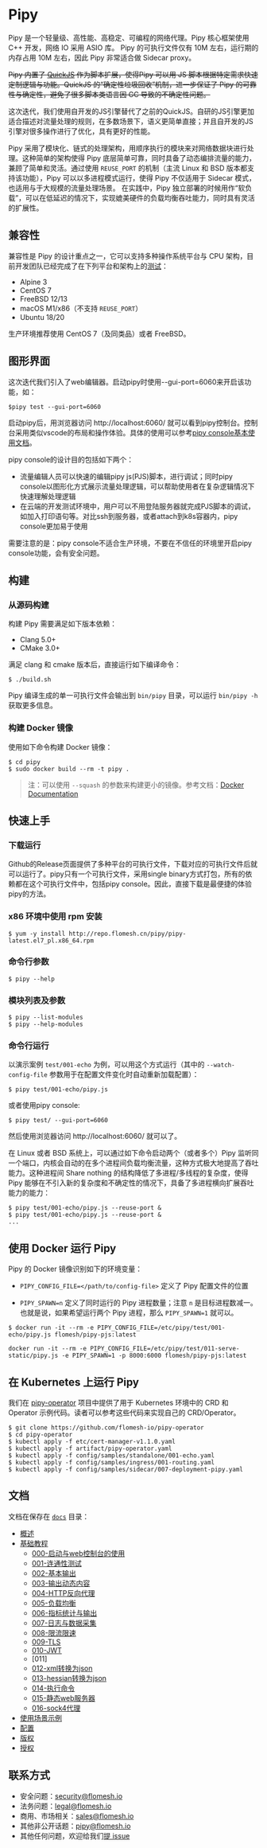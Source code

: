 # Pipy

Pipy 是一个轻量级、高性能、高稳定、可编程的网络代理。Pipy 核心框架使用 C++ 开发，网络 IO 采用 ASIO 库。
Pipy 的可执行文件仅有 10M 左右，运行期的内存占用 10M 左右，因此 Pipy 非常适合做 Sidecar proxy。

~~Pipy 内置了 [QuickJS](https://github.com/bellard/quickjs) 作为脚本扩展，使得Pipy 可以用 JS 脚本根据特定需求快速定制逻辑与功能。QuickJS 的“确定性垃圾回收”机制，进一步保证了 Pipy 的可靠性与确定性，避免了很多脚本类语言因 GC 导致的不确定性问题。~~

这次迭代，我们使用自开发的JS引擎替代了之前的QuickJS。自研的JS引擎更加适合描述对流量处理的规则，在多数场景下，语义更简单直接；并且自开发的JS引擎对很多操作进行了优化，具有更好的性能。

Pipy 采用了模块化、链式的处理架构，用顺序执行的模块来对网络数据块进行处理。这种简单的架构使得 Pipy 底层简单可靠，同时具备了动态编排流量的能力，兼顾了简单和灵活。通过使用 `REUSE_PORT` 的机制（主流 Linux 和 BSD
版本都支持该功能），Pipy 可以以多进程模式运行，使得 Pipy 不仅适用于 Sidecar 模式，也适用与于大规模的流量处理场景。
在实践中，Pipy 独立部署的时候用作“软负载”，可以在低延迟的情况下，实现媲美硬件的负载均衡吞吐能力，同时具有灵活的扩展性。

## 兼容性

兼容性是 Pipy 的设计重点之一，它可以支持多种操作系统平台与 CPU 架构，目前开发团队已经完成了在下列平台和架构上的[测试](doc-fix/test)：

* Alpine 3
* CentOS 7
* FreeBSD 12/13
* macOS M1/x86（不支持 `REUSE_PORT`）
* Ubuntu 18/20

生产环境推荐使用 CentOS 7（及同类品）或者 FreeBSD。

## 图形界面

这次迭代我们引入了web编辑器。启动pipy时使用--gui-port=6060来开启该功能，如：

~~~~
$pipy test --gui-port=6060
~~~~

启动pipy后，用浏览器访问 http://localhost:6060/ 就可以看到pipy控制台。控制台采用类似vscode的布局和操作体验。具体的使用可以参考[pipy console基本使用文档](docs/pipy-console-intro_zh.md)。

pipy console的设计目的包括如下两个：
* 流量编辑人员可以快速的编辑pipy js(PJS)脚本，进行调试；同时pipy console以图形化方式展示流量处理逻辑，可以帮助使用者在复杂逻辑情况下快速理解处理逻辑
* 在云端的开发测试环境中，用户可以不用登陆服务器就完成PJS脚本的调试，如加入打印语句等。对比ssh到服务器，或者attach到k8s容器内，pipy console更加易于使用

需要注意的是：pipy console不适合生产环境，不要在不信任的环境里开启pipy console功能，会有安全问题。

## 构建

### 从源码构建

构建 Pipy 需要满足如下版本依赖：

* Clang 5.0+
* CMake 3.0+

满足 clang 和 cmake 版本后，直接运行如下编译命令：

```command
$ ./build.sh
```

Pipy 编译生成的单一可执行文件会输出到 `bin/pipy` 目录，可以运行 `bin/pipy -h` 获取更多信息。

### 构建 Docker 镜像

使用如下命令构建 Docker 镜像：

```command
$ cd pipy
$ sudo docker build --rm -t pipy .
```

> 注：可以使用 `--squash` 的参数来构建更小的镜像。参考文档：[Docker Documentation](https://docs.docker.com/engine/reference/commandline/image_build/)

## 快速上手

### 下载运行

Github的Release页面提供了多种平台的可执行文件，下载对应的可执行文件后就可以运行了。pipy只有一个可执行文件，采用single binary方式打包，所有的依赖都在这个可执行文件中，包括pipy console。因此，直接下载是最便捷的体验pipy的方法。

### x86 环境中使用 rpm 安装

```command
$ yum -y install http://repo.flomesh.cn/pipy/pipy-latest.el7_pl.x86_64.rpm
```

### 命令行参数

```command
$ pipy --help
```

### 模块列表及参数

```command
$ pipy --list-modules
$ pipy --help-modules
```

### 命令行运行

以演示案例 `test/001-echo` 为例，可以用这个方式运行（其中的 `--watch-config-file` 参数用于在配置文件变化时自动重新加载配置）：

```command
$ pipy test/001-echo/pipy.js
```

或者使用pipy console:
```command
$ pipy test/ --gui-port=6060
```
然后使用浏览器访问 http://localhost:6060/ 就可以了。

在 Linux 或者 BSD 系统上，可以通过如下命令启动两个（或者多个）Pipy 监听同一个端口，内核会自动的在多个进程间负载均衡流量，这种方式极大地提高了吞吐能力。这种进程间 Share nothing 的结构降低了多进程/多线程的复杂度，使得 Pipy 能够在不引入新的复杂度和不确定性的情况下，具备了多进程横向扩展吞吐能力的能力：

```command
$ pipy test/001-echo/pipy.js --reuse-port &
$ pipy test/001-echo/pipy.js --reuse-port &
...
```

## 使用 Docker 运行 Pipy

Pipy 的 Docker 镜像识别如下的环境变量：

* `PIPY_CONFIG_FILE=</path/to/config-file>` 定义了 Pipy 配置文件的位置

* `PIPY_SPAWN=n` 定义了同时运行的 Pipy 进程数量；注意 `n` 是目标进程数减一。也就是说，如果希望运行两个 Pipy 进程，那么 `PIPY_SPAWN=1` 就可以。

```command
$ docker run -it --rm -e PIPY_CONFIG_FILE=/etc/pipy/test/001-echo/pipy.js flomesh/pipy-pjs:latest
```

```command
docker run -it --rm -e PIPY_CONFIG_FILE=/etc/pipy/test/011-serve-static/pipy.js -e PIPY_SPAWN=1 -p 8000:6000 flomesh/pipy-pjs:latest
```

## 在 Kubernetes 上运行 Pipy

我们在 [pipy-operator](https://github.com/flomesh-io/pipy-operator) 项目中提供了用于 Kubernetes 环境中的 CRD 和 Operator 示例代码。读者可以参考这些代码来实现自己的 CRD/Operator。

```command
$ git clone https://github.com/flomesh-io/pipy-operator
$ cd pipy-operator
$ kubectl apply -f etc/cert-manager-v1.1.0.yaml
$ kubectl apply -f artifact/pipy-operator.yaml
$ kubectl apply -f config/samples/standalone/001-echo.yaml
$ kubectl apply -f config/samples/ingress/001-routing.yaml
$ kubectl apply -f config/samples/sidecar/007-deployment-pipy.yaml
```

## 文档

文档在保存在 [`docs`](docs) 目录：

* [概述](docs/overview_zh.md)
* [基础教程](docs/tutor_zh.md)
    * [000-启动与web控制台的使用](docs/pipy-console-intro_zh.md)
    * [001-连通性测试](docs/tutor-001-echo_zh.md)
    * [002-基本输出](docs/tutor-002-hello_zh.md)
    * [003-输出动态内容](docs/tutor-003-hello-ip_zh.md)
    * [004-HTTP反向代理](docs/tutor-004-http-proxy_zh.md)
    * [005-负载均衡](docs/tutor-005-load-balancing_zh.md)
    * [006-指标统计与输出](docs/tutor-006-metrics_zh.md)
    * [007-日志与数据采集](docs/tutor-007-logging_zh.md)
    * [008-限流限速](docs/tutor-008-throttle_zh.md)
    * [009-TLS](docs/tutor-009-tls_zh.md)
    * [010-JWT](docs/tutor-010-jwt_zh.md)
    * [011]
    * [012-xml转换为json](docs/tutor-012-xml2json_zh.md)
    * [013-hessian转换为json](docs/tutor-013-hessian2json_zh.md)
    * [014-执行命令](docs/tutor-014-exec_zh.md)
    * [015-静态web服务器](docs/tutor-015-http-static-server_zh.md)
    * [016-sock4代理](docs/tutor-016-socks4-proxy_zh.md)
* [使用场景示例](docs/scenarios_zh.md)
* [配置](docs/configuration_zh.md)
* [版权](COPYRIGHT)
* [授权](LICENCE)

## 联系方式

* 安全问题：security@flomesh.io
* 法务问题：legal@flomesh.io
* 商用、市场相关：sales@flomesh.io
* 其他非公开话题：pipy@flomesh.io
* 其他任何问题，欢迎给我们[提 issue](https://github.com/flomesh-io/pipy/issues)
